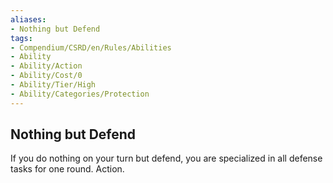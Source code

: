 ```yaml
---
aliases:
- Nothing but Defend
tags:
- Compendium/CSRD/en/Rules/Abilities
- Ability
- Ability/Action
- Ability/Cost/0
- Ability/Tier/High
- Ability/Categories/Protection
---
```


  
## Nothing but Defend  
If you do nothing on your turn but defend, you are specialized in all defense tasks for one round. Action.